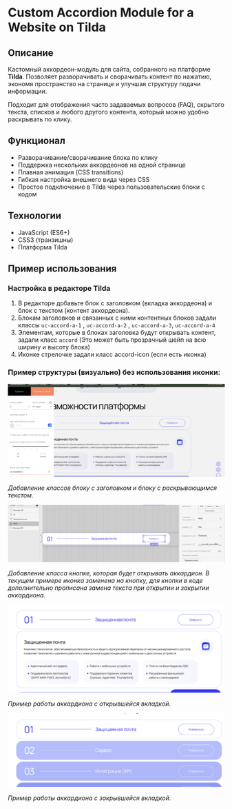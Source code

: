 # Custom Accordion Module for a Website on Tilda

## Описание
Кастомный аккордеон-модуль для сайта, собранного на платформе **Tilda**. Позволяет разворачивать и сворачивать контент по нажатию, экономя пространство на странице и улучшая структуру подачи информации.

Подходит для отображения часто задаваемых вопросов (FAQ), скрытого текста, списков и любого другого контента, который можно удобно раскрывать по клику.

## Функционал
- Разворачивание/сворачивание блока по клику
- Поддержка нескольких аккордеонов на одной странице
- Плавная анимация (CSS transitions)
- Гибкая настройка внешнего вида через CSS
- Простое подключение в Tilda через пользовательские блоки с кодом

## Технологии
- JavaScript (ES6+)
- CSS3 (транзишны)
- Платформа Tilda

## Пример использования

### Настройка в редакторе Tilda

1. В редакторе добавьте блок с заголовком (вкладка аккордеона) и блок с текстом (контент аккордеона).
2. Блокам заголовков и связанных с ними контентных блоков задали классы
`uc-accord-a-1` , `uc-accord-a-2` , `uc-accord-a-3`, `uc-accord-a-4`
3. Элементам, которые в блоках заголовка будут открывать контент, задали класс `accord` (Это может быть прозрачный шейп на всю ширину и высоту блока)
4. Иконке стрелочке задали класс accord-icon (если есть иконка)

### Пример структуры (визуально) без использования иконки:

![Скриншот 1 — добавление классов блоку с заголовком и блоку с раскрывающимся текстом](./screenshots/1.png)

*Добавление классов блоку с заголовком и блоку с раскрывающимся текстом.*

![Скриншот 2 — добавление класса кнопке, которая будет открывать аккардион](./screenshots/2.png)

*Добавление класса кнопке, которая будет открывать аккардион.*
*В текущем примере иконка заменена на кнопку, для кнопки в коде дополнительно прописана замена текста при открытии и закрытии аккардиона.*

![Скриншот 3 — пример работы аккардиона с открывшейся вкладкой](./screenshots/3.png)

*Пример работы аккардиона с открывшейся вкладкой.*

![Скриншот 4 — пример работы аккардиона с закрывшейся вкладкой](./screenshots/4.png)

*Пример работы аккардиона с закрывшейся вкладкой.*

